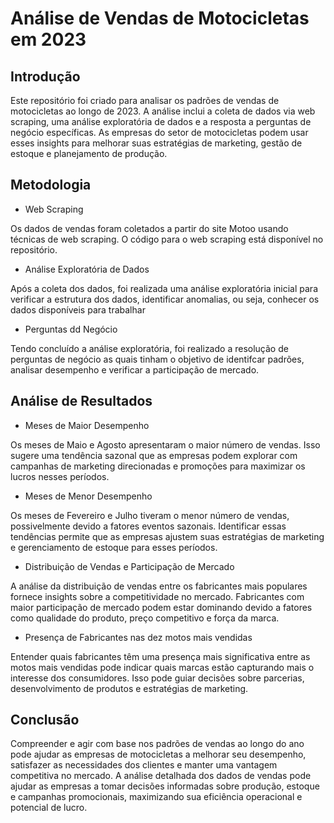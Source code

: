 # Análise de Vendas de Motocicletas em 2023

## Introdução
Este repositório foi criado para analisar os padrões de vendas de motocicletas ao longo de 2023. A análise inclui a coleta de dados via web scraping, uma análise exploratória de dados e a resposta a perguntas de negócio específicas. As empresas do setor de motocicletas podem usar esses insights para melhorar suas estratégias de marketing, gestão de estoque e planejamento de produção.

## Metodologia

* Web Scraping
  
Os dados de vendas foram coletados a partir do site Motoo usando técnicas de web scraping. O código para o web scraping está disponível no repositório.

* Análise Exploratória de Dados
  
Após a coleta dos dados, foi realizada uma análise exploratória inicial para verificar a estrutura dos dados, identificar anomalias, ou seja, conhecer os dados disponíveis para trabalhar

* Perguntas dd Negócio

Tendo concluído a análise exploratória, foi realizado a resolução de perguntas de negócio as quais tinham o objetivo de identifcar padrões, analisar desempenho e verificar a participação de mercado.

## Análise de Resultados

* Meses de Maior Desempenho
  
Os meses de Maio e Agosto apresentaram o maior número de vendas. Isso sugere uma tendência sazonal que as empresas podem explorar com campanhas de marketing direcionadas e promoções para maximizar os lucros nesses períodos.

* Meses de Menor Desempenho
  
Os meses de Fevereiro e Julho tiveram o menor número de vendas, possivelmente devido a fatores eventos sazonais. Identificar essas tendências permite que as empresas ajustem suas estratégias de marketing e gerenciamento de estoque para esses períodos.

* Distribuição de Vendas e Participação de Mercado

A análise da distribuição de vendas entre os fabricantes mais populares fornece insights sobre a competitividade no mercado. Fabricantes com maior participação de mercado podem estar dominando devido a fatores como qualidade do produto, preço competitivo e força da marca.

* Presença de Fabricantes nas dez motos mais vendidas
  
Entender quais fabricantes têm uma presença mais significativa entre as motos mais vendidas pode indicar quais marcas estão capturando mais o interesse dos consumidores. Isso pode guiar decisões sobre parcerias, desenvolvimento de produtos e estratégias de marketing.

## Conclusão

Compreender e agir com base nos padrões de vendas ao longo do ano pode ajudar as empresas de motocicletas a melhorar seu desempenho, satisfazer as necessidades dos clientes e manter uma vantagem competitiva no mercado. A análise detalhada dos dados de vendas pode ajudar as empresas a tomar decisões informadas sobre produção, estoque e campanhas promocionais, maximizando sua eficiência operacional e potencial de lucro.

